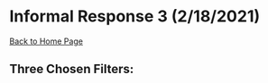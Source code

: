 # Informal Response 3 (2/18/2021)

[Back to Home Page](https://jeremy-swack.github.io/applied-machine-learning/)

## Three Chosen Filters:
